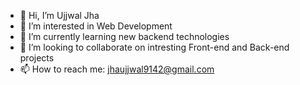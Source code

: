 - 👋 Hi, I’m Ujjwal Jha
- 👀 I’m interested in Web Development
- 🌱 I’m currently learning new backend technologies
- 💞️ I’m looking to collaborate on intresting Front-end and Back-end projects
- 📫 How to reach me: jhaujjwal9142@gmail.com

<!---
Ujjwal9142/Ujjwal9142 is a ✨ special ✨ repository because its `README.md` (this file) appears on your GitHub profile.
You can click the Preview link to take a look at your changes.
--->
